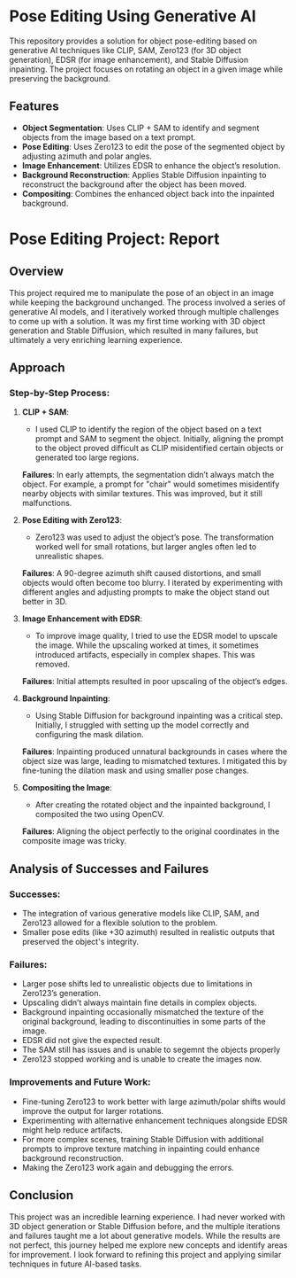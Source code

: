 # Pose Editing Using Generative AI

This repository provides a solution for object pose-editing based on generative AI techniques like CLIP, SAM, Zero123 (for 3D object generation), EDSR (for image enhancement), and Stable Diffusion inpainting. The project focuses on rotating an object in a given image while preserving the background.

## Features
- **Object Segmentation**: Uses CLIP + SAM to identify and segment objects from the image based on a text prompt.
- **Pose Editing**: Uses Zero123 to edit the pose of the segmented object by adjusting azimuth and polar angles.
- **Image Enhancement**: Utilizes EDSR to enhance the object’s resolution.
- **Background Reconstruction**: Applies Stable Diffusion inpainting to reconstruct the background after the object has been moved.
- **Compositing**: Combines the enhanced object back into the inpainted background.



# Pose Editing Project: Report

## Overview

This project required me to manipulate the pose of an object in an image while keeping the background unchanged. The process involved a series of generative AI models, and I iteratively worked through multiple challenges to come up with a solution. It was my first time working with 3D object generation and Stable Diffusion, which resulted in many failures, but ultimately a very enriching learning experience.

## Approach

### Step-by-Step Process:

1. **CLIP + SAM**: 
   - I used CLIP to identify the region of the object based on a text prompt and SAM to segment the object. Initially, aligning the prompt to the object proved difficult as CLIP misidentified certain objects or generated too large regions.
   
   **Failures**: In early attempts, the segmentation didn’t always match the object. For example, a prompt for "chair" would sometimes misidentify nearby objects with similar textures. This was improved, but it still malfunctions.

2. **Pose Editing with Zero123**: 
   - Zero123 was used to adjust the object’s pose. The transformation worked well for small rotations, but larger angles often led to unrealistic shapes.

   **Failures**: A 90-degree azimuth shift caused distortions, and small objects would often become too blurry. I iterated by experimenting with different angles and adjusting prompts to make the object stand out better in 3D.

3. **Image Enhancement with EDSR**: 
   - To improve image quality, I tried to use the EDSR model to upscale the image. While the upscaling worked at times, it sometimes introduced artifacts, especially in complex shapes. This was removed.

   **Failures**: Initial attempts resulted in poor upscaling of the object’s edges.

4. **Background Inpainting**: 
   - Using Stable Diffusion for background inpainting was a critical step. Initially, I struggled with setting up the model correctly and configuring the mask dilation.

   **Failures**: Inpainting produced unnatural backgrounds in cases where the object size was large, leading to mismatched textures. I mitigated this by fine-tuning the dilation mask and using smaller pose changes.

5. **Compositing the Image**: 
   - After creating the rotated object and the inpainted background, I composited the two using OpenCV.

   **Failures**: Aligning the object perfectly to the original coordinates in the composite image was tricky. 


## Analysis of Successes and Failures

### Successes:
- The integration of various generative models like CLIP, SAM, and Zero123 allowed for a flexible solution to the problem.
- Smaller pose edits (like +30 azimuth) resulted in realistic outputs that preserved the object's integrity.

### Failures:
- Larger pose shifts led to unrealistic objects due to limitations in Zero123’s generation.
- Upscaling didn’t always maintain fine details in complex objects.
- Background inpainting occasionally mismatched the texture of the original background, leading to discontinuities in some parts of the image.
- EDSR did not give the expected result.
- The SAM still has issues and is unable to segemnt the objects properly
- Zero123 stopped working and is unable to create the images now.

### Improvements and Future Work:
- Fine-tuning Zero123 to work better with large azimuth/polar shifts would improve the output for larger rotations.
- Experimenting with alternative enhancement techniques alongside EDSR might help reduce artifacts.
- For more complex scenes, training Stable Diffusion with additional prompts to improve texture matching in inpainting could enhance background reconstruction.
- Making the Zero123 work again and debugging the errors.

## Conclusion
This project was an incredible learning experience. I had never worked with 3D object generation or Stable Diffusion before, and the multiple iterations and failures taught me a lot about generative models. While the results are not perfect, this journey helped me explore new concepts and identify areas for improvement. I look forward to refining this project and applying similar techniques in future AI-based tasks.
